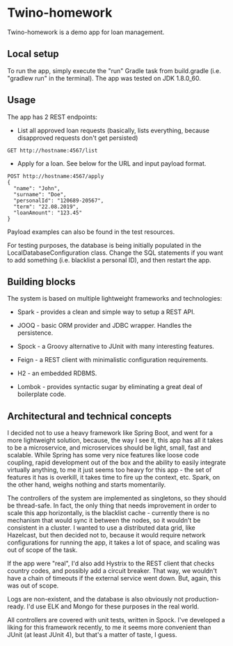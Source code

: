 # Twino-homework

Twino-homework is a demo app for loan management.

## Local setup

To run the app, simply execute the "run" Gradle task from build.gradle (i.e. "gradlew run" in the terminal). The app was tested on JDK 1.8.0_60.

## Usage

The app has 2 REST endpoints:

* List all approved loan requests (basically, lists everything, because disapproved requests don't get persisted)
```
GET http://hostname:4567/list 
```

* Apply for a loan. See below for the URL and input payload format.

```
POST http://hostname:4567/apply
{
  "name": "John",
  "surname": "Doe",
  "personalId": "120689-20567",
  "term": "22.08.2019",
  "loanAmount": "123.45"
}
```
Payload examples can also be found in the test resources.

For testing purposes, the database is being initially populated in the LocalDatabaseConfiguration class. Change the SQL
statements if you want to add something (i.e. blacklist a personal ID), and then restart the app.

## Building blocks


The system is based on multiple lightweight frameworks and technologies:

* Spark - provides a clean and simple way to setup a REST API.
* JOOQ - basic ORM provider and JDBC wrapper. Handles the persistence.
* Spock - a Groovy alternative to JUnit with many interesting features.

* Feign - a REST client with minimalistic configuration requirements.
* H2 - an embedded RDBMS.
* Lombok - provides syntactic sugar by eliminating a great deal of boilerplate code.

## Architectural and technical concepts

I decided not to use a heavy framework like Spring Boot, and went for a more lightweight solution, because, the way I 
see it, this app has all it takes to be a microservice, and microservices should be light, small, fast and
scalable. While Spring has some very nice features like loose code coupling, rapid development out of the box and the
ability to easily integrate virtually anything, to me it just seems too heavy for this app - the set of features it has is
overkill, it takes time to fire up the context, etc. Spark, on the other hand, weighs nothing and starts momentarily.

The controllers of the system are implemented as singletons, so they should be thread-safe. In fact, the only thing that 
needs improvement in order to scale this app horizontally, is the blacklist cache - currently there is no mechanism that
would sync it between the nodes, so it wouldn't be consistent in a cluster. I wanted to use a distributed data grid,
like Hazelcast, but then decided not to, because it would require network configurations for running the app, it takes a
lot of space, and scaling was out of scope of the task.

If the app were "real", I'd also add Hystrix to the REST client that checks country codes, and possibly add a circuit breaker.
That way, we wouldn't have a chain of timeouts if the external service went down. But, again, this was out of scope.

Logs are non-existent, and the database is also obviously not production-ready. I'd use ELK and Mongo for these purposes
in the real world.

All controllers are covered with unit tests, written in Spock. I've developed a liking for this framework recently, to me
it seems more convenient than JUnit (at least JUnit 4), but that's a matter of taste, I guess.
